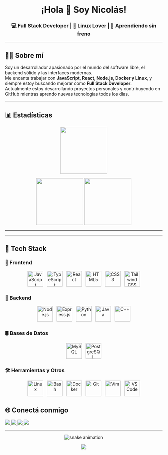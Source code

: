 <br clear="both" />

<h1 align="center">¡Hola 👋 Soy Nicolás!</h1>
<h3 align="center">💻 Full Stack Developer | 🐧 Linux Lover | 🚀 Aprendiendo sin freno</h3>

---

## 👨‍💻 Sobre mí

Soy un desarrollador apasionado por el mundo del software libre, el backend sólido y las interfaces modernas.  
Me encanta trabajar con **JavaScript, React, Node.js, Docker y Linux**, y siempre estoy buscando mejorar como **Full Stack Developer**.  
Actualmente estoy desarrollando proyectos personales y contribuyendo en GitHub mientras aprendo nuevas tecnologías todos los días.  

---

## 📊 Estadísticas

<p align="center">
  <img src="https://github-profile-summary-cards.vercel.app/api/cards/productive-time?username=UsopKing7&theme=dracula&utcOffset=0" height="150" />
</p>

<p align="center">
  <img src="https://github-profile-summary-cards.vercel.app/api/cards/repos-per-language?username=UsopKing7&theme=dracula" height="150" />
  <img src="https://github-profile-summary-cards.vercel.app/api/cards/most-commit-language?username=UsopKing7&theme=dracula" height="150" />
</p>

---

---

## 🧠 Tech Stack

### 🎨 Frontend
<p align="center">
  <img src="https://cdn.jsdelivr.net/gh/devicons/devicon/icons/javascript/javascript-original.svg" height="50" title="JavaScript" />
  &nbsp;
  <img src="https://cdn.jsdelivr.net/gh/devicons/devicon/icons/typescript/typescript-original.svg" height="50" title="TypeScript" />
  &nbsp;
  <img src="https://cdn.jsdelivr.net/gh/devicons/devicon/icons/react/react-original.svg" height="50" title="React" />
  &nbsp;
  <img src="https://cdn.jsdelivr.net/gh/devicons/devicon/icons/html5/html5-original.svg" height="50" title="HTML5" />
  &nbsp;
  <img src="https://cdn.jsdelivr.net/gh/devicons/devicon/icons/css3/css3-original.svg" height="50" title="CSS3" />
  &nbsp;
  <img src="https://cdn.jsdelivr.net/gh/devicons/devicon/icons/tailwindcss/tailwindcss-original-wordmark.svg" height="50" title="Tailwind CSS" />
</p>

### 🔧 Backend
<p align="center">
  <img src="https://cdn.jsdelivr.net/gh/devicons/devicon/icons/nodejs/nodejs-original.svg" height="50" title="Node.js" />
  &nbsp;
  <img src="https://cdn.jsdelivr.net/gh/devicons/devicon/icons/express/express-original.svg" height="50" title="Express.js" />
  &nbsp;
  <img src="https://cdn.jsdelivr.net/gh/devicons/devicon/icons/python/python-original.svg" height="50" title="Python" />
  &nbsp;
  <img src="https://cdn.jsdelivr.net/gh/devicons/devicon/icons/java/java-original.svg" height="50" title="Java" />
  &nbsp;
  <img src="https://cdn.jsdelivr.net/gh/devicons/devicon/icons/cplusplus/cplusplus-original.svg" height="50" title="C++" />
</p>

### 🛢️ Bases de Datos
<p align="center">
  <img src="https://cdn.jsdelivr.net/gh/devicons/devicon/icons/mysql/mysql-original.svg" height="50" title="MySQL" />
  &nbsp;
  <img src="https://cdn.jsdelivr.net/gh/devicons/devicon/icons/postgresql/postgresql-original.svg" height="50" title="PostgreSQL" />
</p>

### 🛠️ Herramientas y Otros
<p align="center">
  <img src="https://cdn.jsdelivr.net/gh/devicons/devicon/icons/linux/linux-original.svg" height="50" title="Linux" />
  &nbsp;
  <img src="https://cdn.jsdelivr.net/gh/devicons/devicon/icons/bash/bash-original.svg" height="50" title="Bash" />
  &nbsp;
  <img src="https://cdn.jsdelivr.net/gh/devicons/devicon/icons/docker/docker-original.svg" height="50" title="Docker" />
  &nbsp;
  <img src="https://cdn.jsdelivr.net/gh/devicons/devicon/icons/git/git-original.svg" height="50" title="Git" />
  &nbsp;
  <img src="https://cdn.jsdelivr.net/gh/devicons/devicon/icons/vim/vim-original.svg" height="50" title="Vim" />
  &nbsp;
  <img src="https://cdn.jsdelivr.net/gh/devicons/devicon/icons/vscode/vscode-original.svg" height="50" title="VS Code" />
</p>


## 🌐 Conectá conmigo

<p align="left">
  <a href="mailto:tuemail@gmail.com"> <!-- # REEMPLAZAR -->
    <img src="https://img.shields.io/badge/Gmail-D14836?style=for-the-badge&logo=gmail&logoColor=white" />
  </a>
  <a href="https://www.linkedin.com/in/tuusuario/"> <!-- # REEMPLAZAR -->
    <img src="https://img.shields.io/badge/LinkedIn-0077B5?style=for-the-badge&logo=linkedin&logoColor=white" />
  </a>
  <a href="https://discordapp.com/users/TUID"> <!-- # REEMPLAZAR -->
    <img src="https://img.shields.io/badge/Discord-7289DA?style=for-the-badge&logo=discord&logoColor=white" />
  </a>
  <a href="https://www.youtube.com/@TUUSUARIO"> <!-- # REEMPLAZAR -->
    <img src="https://img.shields.io/badge/Youtube-FF0000?style=for-the-badge&logo=youtube&logoColor=white" />
  </a>
</p>

---

<p align="center">
  <img src="https://raw.githubusercontent.com/UsopKing7/UsopKing7/output/snake.svg" alt="snake animation" />
</p>

<p align="center">
  <img src="https://profile-counter.glitch.me/UsopKing7/count.svg?" />
</p>
